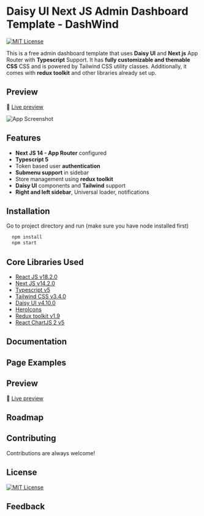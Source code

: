 
<!-- ![Logo](https://ik.imagekit.io/vu5t8xb15vzcx/tr:h-100/android-chrome-512x512_EiumvYoXeA.png?ik-sdk-version=javascript-1.4.3&updatedAt=1669548997842) -->

# Daisy UI Next JS Admin Dashboard Template - DashWind 
[![MIT License](https://img.shields.io/badge/License-MIT-green.svg)](https://choosealicense.com/licenses/mit/)

This is a free admin dashboard template that uses **Daisy UI** and **Next js** App Router with **Typescript** Support. It has **fully customizable and themable CSS**  CSS and is powered by Tailwind CSS utility classes. Additionally, it comes with **redux toolkit** and other libraries already set up.


## Preview

🚀 [Live preview](https://admin-dashboard-nextjs-daisyui-template.vercel.app/login)


![App Screenshot](https://ik.imagekit.io/vu5t8xb15vzcx/Screenshot%202024-05-20%20at%202.40.57%E2%80%AFAM_rtNks76n1.png?updatedAt=1716153065872)



## Features

- **Next JS 14 - App Router** configured
- **Typescript 5** 
- Token based user **authentication**
- **Submenu support** in sidebar
- Store management using **redux toolkit**
- **Daisy UI** components and **Tailwind** support
- **Right and left sidebar**, Universal loader, notifications
<!-- - **Calendar**, global modal, **chart js 2**  and other components -->


## Installation

Go to project directory and run (make sure you have node installed first)

```bash
  npm install
  npm start
```
    
## Core Libraries Used

- [React JS v18.2.0](https://reactjs.org/)
- [Next JS v14.2.0](https://nextjs.org/)
- [Typescript v5](https://www.typescriptlang.org/)
- [Tailwind CSS v3.4.0](https://tailwindcss.com/)
- [Daisy UI v4.10.0](https://daisyui.com/)
- [HeroIcons](https://heroicons.com/)
- [Redux toolkit v1.9](https://redux-toolkit.js.org/)
- [React ChartJS 2 v5](https://react-chartjs-2.js.org/)

## Documentation

<!-- [Documentation](https://tailwind-dashboard-template-dashwind.vercel.app/documentation) -->

## Page Examples

<!-- |                          |                               |
:-------------------------:|:-------------------------:
![Dark Mode](https://ik.imagekit.io/vu5t8xb15vzcx/tr:h-600/Screenshot_2023-05-09_at_12.57.37_PM_z94SiShUDS.png?updatedAt=1683617550144) | ![Transations Screenshot](https://ik.imagekit.io/vu5t8xb15vzcx/Screenshot_2023-05-09_at_1.01.54_PM_YiG__JTFu.png?updatedAt=1683619541458) 
![Leads Screenshot](https://ik.imagekit.io/vu5t8xb15vzcx/Screenshot_2023-05-09_at_1.34.56_PM_cdSamaaCmA.png?updatedAt=1683619597855) | ![Setting Screenshot](https://ik.imagekit.io/vu5t8xb15vzcx/Screenshot_2023-01-20_at_12.43.25_PM_xZBThuZdU.png?ik-sdk-version=javascript-1.4.3&updatedAt=1674198832089) 
![Calendar Screenshot](https://ik.imagekit.io/vu5t8xb15vzcx/Screenshot_2023-05-09_at_1.02.03_PM_pObZm43gl.png?updatedAt=1683617549958) | ![Register Screenshot](https://ik.imagekit.io/vu5t8xb15vzcx/Screenshot_2023-01-20_at_12.43.00_PM_1fkpMRG90.png?ik-sdk-version=javascript-1.4.3&updatedAt=1674198831908) -->





## Preview

🚀 [Live preview](https://admin-dashboard-nextjs-daisyui-template.vercel.app/)


## Roadmap
<!-- 
- Addition of users, chat/ inbox page
- Calendar improments
- Seperate templates based on business functions like CRM, Sales, Project Management -->


## Contributing

Contributions are always welcome!

## License

[![MIT License](https://img.shields.io/badge/License-MIT-green.svg)](https://choosealicense.com/licenses/mit/)


## Feedback

<!-- If you have any feedback, please reach out [here](https://forms.gle/8G7PsvQp8X1Swcf29) -->



